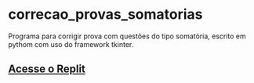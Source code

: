 # correcao_provas_somatorias
Programa para corrigir prova com questões do tipo somatória, escrito em pythom com uso do framework tkinter.

<a href="https://replit.com/@rafaelfbastos/correcaoprovassomatorias"><h2>Acesse o Replit</h2></a>
